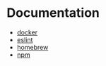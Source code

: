 Documentation
=============

- [docker](docker.md)
- [eslint](eslint.md)
- [homebrew](homebrew.md)
- [npm](npm.md)